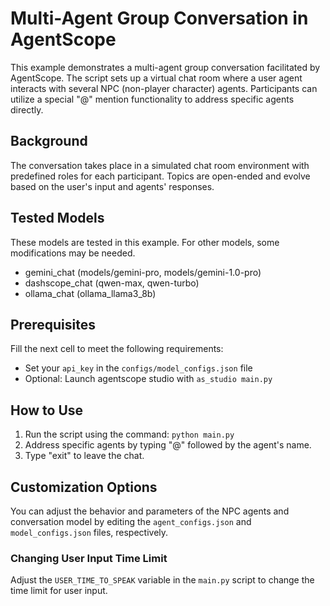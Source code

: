 ###
# Multi-Agent Group Conversation in AgentScope

This example demonstrates a multi-agent group conversation facilitated by AgentScope. The script sets up a virtual chat room where a user agent interacts with several NPC (non-player character) agents. Participants can utilize a special "@" mention functionality to address specific agents directly.

## Background

The conversation takes place in a simulated chat room environment with predefined roles for each participant. Topics are open-ended and evolve based on the user's input and agents' responses.

## Tested Models

These models are tested in this example. For other models, some modifications may be needed.
- gemini_chat (models/gemini-pro, models/gemini-1.0-pro)
- dashscope_chat (qwen-max, qwen-turbo)
- ollama_chat (ollama_llama3_8b)

## Prerequisites

Fill the next cell to meet the following requirements:
- Set your `api_key` in the `configs/model_configs.json` file
- Optional: Launch agentscope studio with `as_studio main.py`

## How to Use

1. Run the script using the command: `python main.py`
2. Address specific agents by typing "@" followed by the agent's name.
3. Type "exit" to leave the chat.

## Customization Options

You can adjust the behavior and parameters of the NPC agents and conversation model by editing the `agent_configs.json` and `model_configs.json` files, respectively.

### Changing User Input Time Limit

Adjust the `USER_TIME_TO_SPEAK` variable in the `main.py` script to change the time limit for user input.
###
